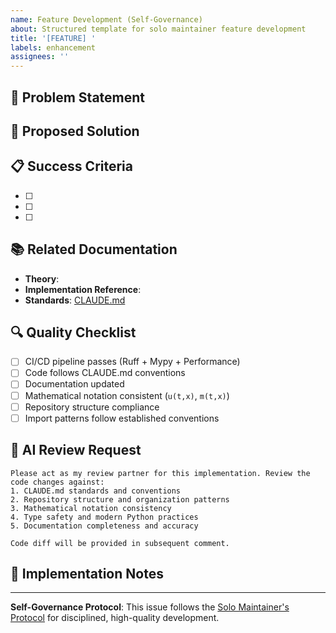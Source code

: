 ```yaml
---
name: Feature Development (Self-Governance)
about: Structured template for solo maintainer feature development
title: '[FEATURE] '
labels: enhancement
assignees: ''
---
```


## 🎯 Problem Statement
<!-- Clear description of what needs to be solved or implemented -->

## 🔧 Proposed Solution
<!-- Detailed approach including technical considerations -->

## 📋 Success Criteria
<!-- Measurable criteria for completion -->
- [ ]
- [ ]
- [ ]

## 📚 Related Documentation
<!-- Link to relevant docs, theory files, or previous implementations -->
- **Theory**:
- **Implementation Reference**:
- **Standards**: [CLAUDE.md](../CLAUDE.md)

## 🔍 Quality Checklist
<!-- Quality gates that must be satisfied -->
- [ ] CI/CD pipeline passes (Ruff + Mypy + Performance)
- [ ] Code follows CLAUDE.md conventions
- [ ] Documentation updated
- [ ] Mathematical notation consistent (`u(t,x)`, `m(t,x)`)
- [ ] Repository structure compliance
- [ ] Import patterns follow established conventions

## 🤖 AI Review Request
<!-- Template for AI-assisted review -->
```
Please act as my review partner for this implementation. Review the code changes against:
1. CLAUDE.md standards and conventions
2. Repository structure and organization patterns
3. Mathematical notation consistency
4. Type safety and modern Python practices
5. Documentation completeness and accuracy

Code diff will be provided in subsequent comment.
```

## 📝 Implementation Notes
<!-- Space for technical notes during development -->

---

**Self-Governance Protocol**: This issue follows the [Solo Maintainer's Protocol](../docs/development/SELF_GOVERNANCE_PROTOCOL.md) for disciplined, high-quality development.